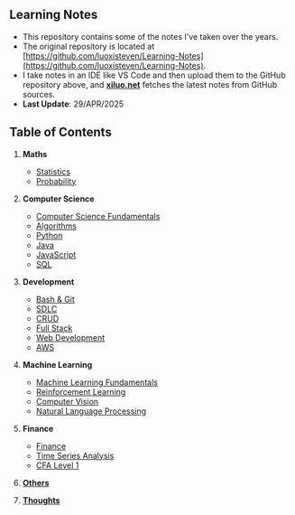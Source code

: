 ## Learning Notes
- This repository contains some of the notes I’ve taken over the years.
- The original repository is located at [https://github.com/luoxisteven/Learning-Notes](https://github.com/luoxisteven/Learning-Notes). 
- I take notes in an IDE like VS Code and then upload them to the GitHub repository above, and [**xiluo.net**](https://xiluo.net/notes) fetches the latest notes from GitHub sources.
- **Last Update**: 29/APR/2025

## Table of Contents
1) **Maths**
    - [Statistics](notes-en/Statistics.md)
    - [Probability](notes-en/Probability.md)

2) **Computer Science**
    - [Computer Science Fundamentals](notes-en/cs-basic.md)
    - [Algorithms](notes-en/Algorithms.md)
    - [Python](notes-en/Python.md)
    - [Java](notes-en/Java.md)
    - [JavaScript](notes-en/JavaScript.md)
    - [SQL](notes-en/SQL.md)

3) **Development**
    - [Bash & Git](notes-en/bash-git.md)
    - [SDLC](notes-en/SDLC.md)
    - [CRUD](notes-en/CRUD.md)
    - [Full Stack](notes-en/Full-stack.md)
    - [Web Development](notes-en/Web.md)
    - [AWS](notes-en/AWS.md)

4) **Machine Learning**
    - [Machine Learning Fundamentals](notes-en/Machine%20Learning.md)
    - [Reinforcement Learning](notes-en/Reinforcement%20Learning.md)
    - [Computer Vision](notes-en/CV.md)
    - [Natural Language Processing](notes-en/NLP.md)

5) **Finance**
    - [Finance](notes-en/Finance.md)
    - [Time Series Analysis](notes-en/Time%20Series%20Analysis.md)
    - [CFA Level 1](https://github.com/luoxisteven/Learning-Notes/tree/main/CFA%20Level%201)

6) [**Others**](notes-en/Others.md)

7) [**Thoughts**](notes-en/Thoughts.md)

